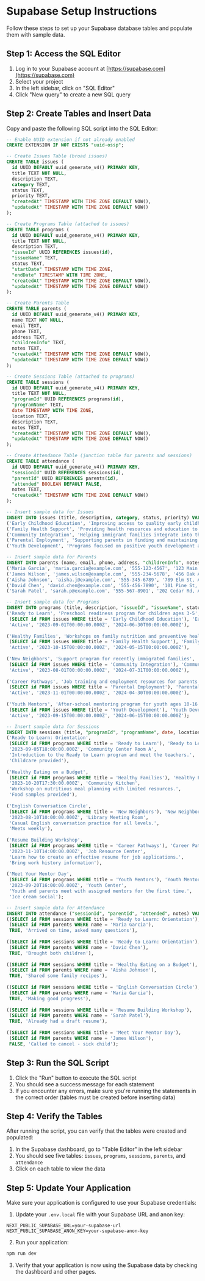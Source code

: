 # Supabase Setup Instructions

Follow these steps to set up your Supabase database tables and populate them with sample data.

## Step 1: Access the SQL Editor

1. Log in to your Supabase account at [https://supabase.com](https://supabase.com)
2. Select your project
3. In the left sidebar, click on "SQL Editor"
4. Click "New query" to create a new SQL query

## Step 2: Create Tables and Insert Data

Copy and paste the following SQL script into the SQL Editor:

```sql
-- Enable UUID extension if not already enabled
CREATE EXTENSION IF NOT EXISTS "uuid-ossp";

-- Create Issues Table (broad issues)
CREATE TABLE issues (
  id UUID DEFAULT uuid_generate_v4() PRIMARY KEY,
  title TEXT NOT NULL,
  description TEXT,
  category TEXT,
  status TEXT,
  priority TEXT,
  "createdAt" TIMESTAMP WITH TIME ZONE DEFAULT NOW(),
  "updatedAt" TIMESTAMP WITH TIME ZONE DEFAULT NOW()
);

-- Create Programs Table (attached to issues)
CREATE TABLE programs (
  id UUID DEFAULT uuid_generate_v4() PRIMARY KEY,
  title TEXT NOT NULL,
  description TEXT,
  "issueId" UUID REFERENCES issues(id),
  "issueName" TEXT,
  status TEXT,
  "startDate" TIMESTAMP WITH TIME ZONE,
  "endDate" TIMESTAMP WITH TIME ZONE,
  "createdAt" TIMESTAMP WITH TIME ZONE DEFAULT NOW(),
  "updatedAt" TIMESTAMP WITH TIME ZONE DEFAULT NOW()
);

-- Create Parents Table
CREATE TABLE parents (
  id UUID DEFAULT uuid_generate_v4() PRIMARY KEY,
  name TEXT NOT NULL,
  email TEXT,
  phone TEXT,
  address TEXT,
  "childrenInfo" TEXT,
  notes TEXT,
  "createdAt" TIMESTAMP WITH TIME ZONE DEFAULT NOW(),
  "updatedAt" TIMESTAMP WITH TIME ZONE DEFAULT NOW()
);

-- Create Sessions Table (attached to programs)
CREATE TABLE sessions (
  id UUID DEFAULT uuid_generate_v4() PRIMARY KEY,
  title TEXT NOT NULL,
  "programId" UUID REFERENCES programs(id),
  "programName" TEXT,
  date TIMESTAMP WITH TIME ZONE,
  location TEXT,
  description TEXT,
  notes TEXT,
  "createdAt" TIMESTAMP WITH TIME ZONE DEFAULT NOW(),
  "updatedAt" TIMESTAMP WITH TIME ZONE DEFAULT NOW()
);

-- Create Attendance Table (junction table for parents and sessions)
CREATE TABLE attendance (
  id UUID DEFAULT uuid_generate_v4() PRIMARY KEY,
  "sessionId" UUID REFERENCES sessions(id),
  "parentId" UUID REFERENCES parents(id),
  "attended" BOOLEAN DEFAULT FALSE,
  notes TEXT,
  "createdAt" TIMESTAMP WITH TIME ZONE DEFAULT NOW()
);

-- Insert sample data for Issues
INSERT INTO issues (title, description, category, status, priority) VALUES
('Early Childhood Education', 'Improving access to quality early childhood education for all families.', 'Education', 'Active', 'High'),
('Family Health Support', 'Providing health resources and education to families in need.', 'Healthcare', 'Active', 'High'),
('Community Integration', 'Helping immigrant families integrate into the community.', 'Community', 'Active', 'Medium'),
('Parental Employment', 'Supporting parents in finding and maintaining employment.', 'Economic', 'Active', 'Medium'),
('Youth Development', 'Programs focused on positive youth development and mentoring.', 'Youth', 'Active', 'High');

-- Insert sample data for Parents
INSERT INTO parents (name, email, phone, address, "childrenInfo", notes) VALUES
('Maria Garcia', 'maria.garcia@example.com', '555-123-4567', '123 Main St, Anytown, CA 94501', 'Two children: Alex (7), Sofia (5)', 'Spanish speaker, prefers evening meetings'),
('James Wilson', 'james.wilson@example.com', '555-234-5678', '456 Oak Ave, Anytown, CA 94502', 'One child: Emma (4)', 'Available weekends only'),
('Aisha Johnson', 'aisha.j@example.com', '555-345-6789', '789 Elm St, Anytown, CA 94503', 'Three children: Jamal (8), Leila (6), Omar (3)', 'Interested in education programs'),
('David Chen', 'david.chen@example.com', '555-456-7890', '101 Pine St, Anytown, CA 94504', 'Two children: Lily (5), Michael (7)', 'Works evening shifts'),
('Sarah Patel', 'sarah.p@example.com', '555-567-8901', '202 Cedar Rd, Anytown, CA 94505', 'One child: Arjun (6)', 'Volunteer at community center');

-- Insert sample data for Programs
INSERT INTO programs (title, description, "issueId", "issueName", status, "startDate", "endDate") VALUES
('Ready to Learn', 'Preschool readiness program for children ages 3-5', 
 (SELECT id FROM issues WHERE title = 'Early Childhood Education'), 'Early Childhood Education',
 'Active', '2023-09-01T00:00:00.000Z', '2024-06-30T00:00:00.000Z'),
 
('Healthy Families', 'Workshops on family nutrition and preventive healthcare', 
 (SELECT id FROM issues WHERE title = 'Family Health Support'), 'Family Health Support',
 'Active', '2023-10-15T00:00:00.000Z', '2024-05-15T00:00:00.000Z'),
 
('New Neighbors', 'Support program for recently immigrated families', 
 (SELECT id FROM issues WHERE title = 'Community Integration'), 'Community Integration',
 'Active', '2023-08-01T00:00:00.000Z', '2024-07-31T00:00:00.000Z'),
 
('Career Pathways', 'Job training and employment resources for parents', 
 (SELECT id FROM issues WHERE title = 'Parental Employment'), 'Parental Employment',
 'Active', '2023-11-01T00:00:00.000Z', '2024-04-30T00:00:00.000Z'),
 
('Youth Mentors', 'After-school mentoring program for youth ages 10-16', 
 (SELECT id FROM issues WHERE title = 'Youth Development'), 'Youth Development',
 'Active', '2023-09-15T00:00:00.000Z', '2024-06-15T00:00:00.000Z');

-- Insert sample data for Sessions
INSERT INTO sessions (title, "programId", "programName", date, location, description, notes) VALUES
('Ready to Learn: Orientation', 
 (SELECT id FROM programs WHERE title = 'Ready to Learn'), 'Ready to Learn',
 '2023-09-05T18:00:00.000Z', 'Community Center Room A', 
 'Introduction to the Ready to Learn program and meet the teachers.', 
 'Childcare provided'),
 
('Healthy Eating on a Budget', 
 (SELECT id FROM programs WHERE title = 'Healthy Families'), 'Healthy Families',
 '2023-10-20T17:30:00.000Z', 'Community Kitchen', 
 'Workshop on nutritious meal planning with limited resources.', 
 'Food samples provided'),
 
('English Conversation Circle', 
 (SELECT id FROM programs WHERE title = 'New Neighbors'), 'New Neighbors',
 '2023-08-10T10:00:00.000Z', 'Library Meeting Room', 
 'Casual English conversation practice for all levels.', 
 'Meets weekly'),
 
('Resume Building Workshop', 
 (SELECT id FROM programs WHERE title = 'Career Pathways'), 'Career Pathways',
 '2023-11-10T14:00:00.000Z', 'Job Resource Center', 
 'Learn how to create an effective resume for job applications.', 
 'Bring work history information'),
 
('Meet Your Mentor Day', 
 (SELECT id FROM programs WHERE title = 'Youth Mentors'), 'Youth Mentors',
 '2023-09-20T16:00:00.000Z', 'Youth Center', 
 'Youth and parents meet with assigned mentors for the first time.', 
 'Ice cream social');

-- Insert sample data for Attendance
INSERT INTO attendance ("sessionId", "parentId", "attended", notes) VALUES
((SELECT id FROM sessions WHERE title = 'Ready to Learn: Orientation'), 
 (SELECT id FROM parents WHERE name = 'Maria Garcia'), 
 TRUE, 'Arrived on time, asked many questions'),
 
((SELECT id FROM sessions WHERE title = 'Ready to Learn: Orientation'), 
 (SELECT id FROM parents WHERE name = 'David Chen'), 
 TRUE, 'Brought both children'),
 
((SELECT id FROM sessions WHERE title = 'Healthy Eating on a Budget'), 
 (SELECT id FROM parents WHERE name = 'Aisha Johnson'), 
 TRUE, 'Shared some family recipes'),
 
((SELECT id FROM sessions WHERE title = 'English Conversation Circle'), 
 (SELECT id FROM parents WHERE name = 'Maria Garcia'), 
 TRUE, 'Making good progress'),
 
((SELECT id FROM sessions WHERE title = 'Resume Building Workshop'), 
 (SELECT id FROM parents WHERE name = 'Sarah Patel'), 
 TRUE, 'Already had a draft resume'),
 
((SELECT id FROM sessions WHERE title = 'Meet Your Mentor Day'), 
 (SELECT id FROM parents WHERE name = 'James Wilson'), 
 FALSE, 'Called to cancel - sick child');
```

## Step 3: Run the SQL Script

1. Click the "Run" button to execute the SQL script
2. You should see a success message for each statement
3. If you encounter any errors, make sure you're running the statements in the correct order (tables must be created before inserting data)

## Step 4: Verify the Tables

After running the script, you can verify that the tables were created and populated:

1. In the Supabase dashboard, go to "Table Editor" in the left sidebar
2. You should see five tables: `issues`, `programs`, `sessions`, `parents`, and `attendance`
3. Click on each table to view the data

## Step 5: Update Your Application

Make sure your application is configured to use your Supabase credentials:

1. Update your `.env.local` file with your Supabase URL and anon key:

```
NEXT_PUBLIC_SUPABASE_URL=your-supabase-url
NEXT_PUBLIC_SUPABASE_ANON_KEY=your-supabase-anon-key
```

2. Run your application:

```bash
npm run dev
```

3. Verify that your application is now using the Supabase data by checking the dashboard and other pages. 